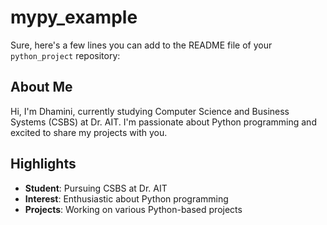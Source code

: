 # mypy_example
Sure, here's a few lines you can add to the README file of your `python_project` repository:

## About Me

Hi, I'm Dhamini, currently studying Computer Science and Business Systems (CSBS) at Dr. AIT. I'm passionate about Python programming and excited to share my projects with you.

## Highlights

- **Student**: Pursuing CSBS at Dr. AIT
- **Interest**: Enthusiastic about Python programming
- **Projects**: Working on various Python-based projects
